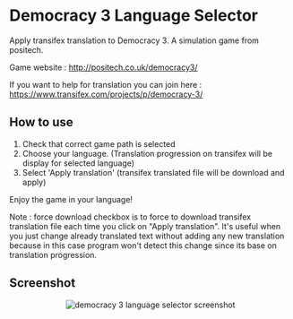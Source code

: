 Democracy 3 Language Selector
==========================

Apply transifex translation to Democracy 3. A simulation game from positech.

Game website : http://positech.co.uk/democracy3/

If you want to help for translation you can join here : https://www.transifex.com/projects/p/democracy-3/

## How to use

1. Check that correct game path is selected
2. Choose your language. (Translation progression on transifex will be display for selected language)
3. Select 'Apply translation' (transifex translated file will be download and apply)

Enjoy the game in your language!

Note : force download checkbox is to force to download transifex translation file each time you click on "Apply translation". It's useful when you just change already translated text without adding any new translation because in this case program won't detect this change since its base on translation progression. 

## Screenshot
<p align="center">
<img src="https://raw2.github.com/dragouf/Democracy3LanguageSelector/master/docs/screenshot.png" alt="democracy 3 language selector screenshot" />
</p>
